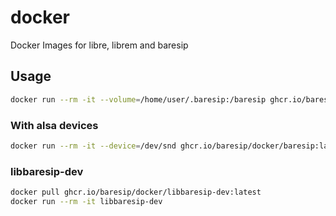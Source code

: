 # docker

Docker Images for libre, librem and baresip

## Usage 

```bash
docker run --rm -it --volume=/home/user/.baresip:/baresip ghcr.io/baresip/docker/baresip:latest
```

### With alsa devices

```bash
docker run --rm -it --device=/dev/snd ghcr.io/baresip/docker/baresip:latest
```

### libbaresip-dev

```bash
docker pull ghcr.io/baresip/docker/libbaresip-dev:latest
docker run --rm -it libbaresip-dev
```
